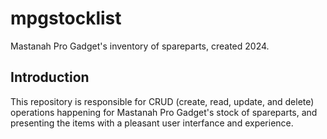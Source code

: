 # mpgstocklist
Mastanah Pro Gadget's inventory of spareparts, created 2024.

## Introduction
This repository is responsible for CRUD (create, read, update, and delete) operations happening for Mastanah Pro Gadget's stock of spareparts, 
and presenting the items with a pleasant user interfance and experience.
